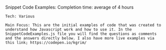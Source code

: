 Snippet Code Examples:
Completion time: average of 4 hours

    Tech: Various

    Main Focus: This are the initial examples of code that was created to understand how Javascript work and how to use it. In the SnippetCodeExamples.js file you will find the questions as comments and the answers directly below. I also have more live examples via this link; https://codepen.io/kgrim/
